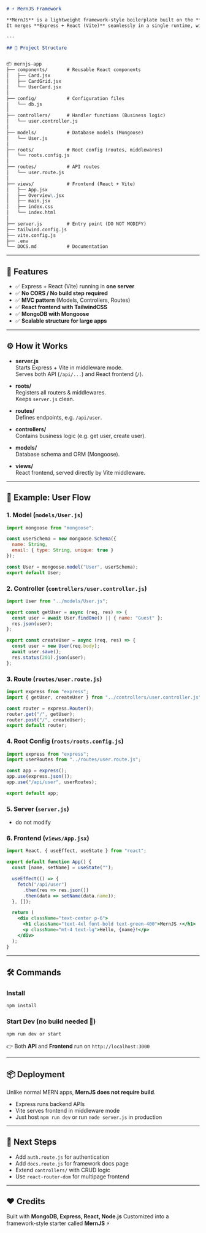 

```markdown
# ⚡ MernJS Framework

**MernJS** is a lightweight framework-style boilerplate built on the **MERN stack**.  
It merges **Express + React (Vite)** seamlessly in a single runtime, without requiring separate builds or CORS setup.

---

## 📂 Project Structure


📦 mernjs-app
├── components/       # Reusable React components
│   ├── Card.jsx
│   ├── CardGrid.jsx
│   └── UserCard.jsx
│
├── config/           # Configuration files
│   └── db.js
│
├── controllers/      # Handler functions (Business logic)
│   └── user.controller.js
│
├── models/           # Database models (Mongoose)
│   └── User.js
│
├── roots/            # Root config (routes, middlewares)
│   └── roots.config.js
│
├── routes/           # API routes
│   └── user.route.js
│
├── views/            # Frontend (React + Vite)
│   ├── App.jsx
│   ├── Overview\.jsx
│   ├── main.jsx
│   ├── index.css
│   └── index.html
│
├── server.js         # Entry point (DO NOT MODIFY)
├── tailwind.config.js
├── vite.config.js
├── .env
└── DOCS.md           # Documentation

````

---

## 🚀 Features

- ✅ Express + React (Vite) running in **one server**
- ✅ **No CORS / No build step required**
- ✅ **MVC pattern** (Models, Controllers, Routes)
- ✅ **React frontend with TailwindCSS**
- ✅ **MongoDB with Mongoose**
- ✅ **Scalable structure for large apps**

---

## ⚙️ How it Works

- **server.js**  
  Starts Express + Vite in middleware mode.  
  Serves both API (`/api/...`) and React frontend (`/`).

- **roots/**  
  Registers all routers & middlewares.  
  Keeps `server.js` clean.

- **routes/**  
  Defines endpoints, e.g. `/api/user`.

- **controllers/**  
  Contains business logic (e.g. get user, create user).

- **models/**  
  Database schema and ORM (Mongoose).

- **views/**  
  React frontend, served directly by Vite middleware.

---

## 📌 Example: User Flow

### 1. Model (`models/User.js`)
```js
import mongoose from "mongoose";

const userSchema = new mongoose.Schema({
  name: String,
  email: { type: String, unique: true }
});

const User = mongoose.model("User", userSchema);
export default User;
````

### 2. Controller (`controllers/user.controller.js`)

```js
import User from "../models/User.js";

export const getUser = async (req, res) => {
  const user = await User.findOne() || { name: "Guest" };
  res.json(user);
};

export const createUser = async (req, res) => {
  const user = new User(req.body);
  await user.save();
  res.status(201).json(user);
};
```

### 3. Route (`routes/user.route.js`)

```js
import express from "express";
import { getUser, createUser } from "../controllers/user.controller.js";

const router = express.Router();
router.get("/", getUser);
router.post("/", createUser);
export default router;
```

### 4. Root Config (`roots/roots.config.js`)

```js
import express from "express";
import userRoutes from "../routes/user.route.js";

const app = express();
app.use(express.json());
app.use("/api/user", userRoutes);

export default app;
```

### 5. Server (`server.js`)

 - do not modify

### 6. Frontend (`views/App.jsx`)

```jsx
import React, { useEffect, useState } from "react";

export default function App() {
  const [name, setName] = useState("");

  useEffect(() => {
    fetch("/api/user")
      .then(res => res.json())
      .then(data => setName(data.name));
  }, []);

  return (
    <div className="text-center p-6">
      <h1 className="text-4xl font-bold text-green-400">MernJS ⚡</h1>
      <p className="mt-4 text-lg">Hello, {name}!</p>
    </div>
  );
}
```

---

## 🛠️ Commands

### Install

```sh
npm install
```

### Start Dev (no build needed 🚀)

```sh
npm run dev or start
```

👉 Both **API** and **Frontend** run on `http://localhost:3000`

---

## 📦 Deployment

Unlike normal MERN apps, **MernJS does not require build**.

* Express runs backend APIs
* Vite serves frontend in middleware mode
* Just host `npm run dev` or run `node server.js` in production

---

## 🧩 Next Steps

* Add `auth.route.js` for authentication
* Add `docs.route.js` for framework docs page
* Extend `controllers/` with CRUD logic
* Use `react-router-dom` for multipage frontend

---

## ❤️ Credits

Built with **MongoDB, Express, React, Node.js**
Customized into a framework-style starter called **MernJS** ⚡

```


